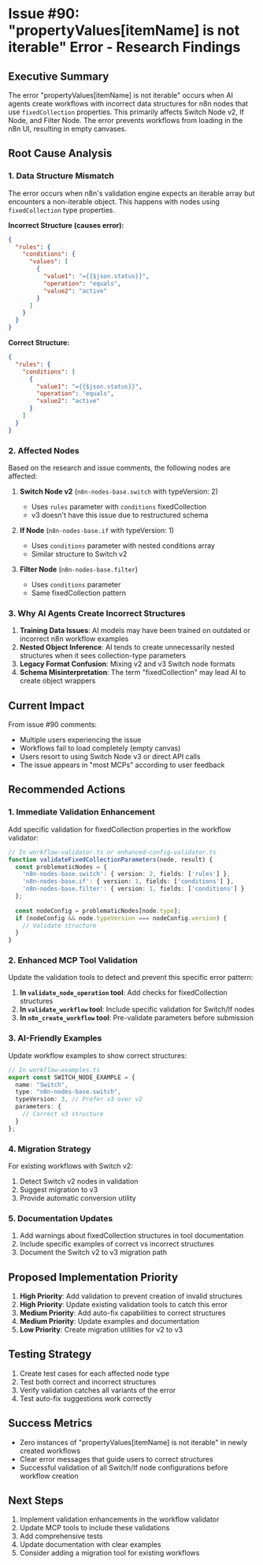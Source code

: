 # Issue #90: "propertyValues[itemName] is not iterable" Error - Research Findings

## Executive Summary

The error "propertyValues[itemName] is not iterable" occurs when AI agents create workflows with incorrect data structures for n8n nodes that use `fixedCollection` properties. This primarily affects Switch Node v2, If Node, and Filter Node. The error prevents workflows from loading in the n8n UI, resulting in empty canvases.

## Root Cause Analysis

### 1. Data Structure Mismatch

The error occurs when n8n's validation engine expects an iterable array but encounters a non-iterable object. This happens with nodes using `fixedCollection` type properties.

**Incorrect Structure (causes error):**
```json
{
  "rules": {
    "conditions": {
      "values": [
        {
          "value1": "={{$json.status}}",
          "operation": "equals", 
          "value2": "active"
        }
      ]
    }
  }
}
```

**Correct Structure:**
```json
{
  "rules": {
    "conditions": [
      {
        "value1": "={{$json.status}}",
        "operation": "equals",
        "value2": "active"
      }
    ]
  }
}
```

### 2. Affected Nodes

Based on the research and issue comments, the following nodes are affected:

1. **Switch Node v2** (`n8n-nodes-base.switch` with typeVersion: 2)
   - Uses `rules` parameter with `conditions` fixedCollection
   - v3 doesn't have this issue due to restructured schema

2. **If Node** (`n8n-nodes-base.if` with typeVersion: 1)
   - Uses `conditions` parameter with nested conditions array
   - Similar structure to Switch v2

3. **Filter Node** (`n8n-nodes-base.filter`)
   - Uses `conditions` parameter
   - Same fixedCollection pattern

### 3. Why AI Agents Create Incorrect Structures

1. **Training Data Issues**: AI models may have been trained on outdated or incorrect n8n workflow examples
2. **Nested Object Inference**: AI tends to create unnecessarily nested structures when it sees collection-type parameters
3. **Legacy Format Confusion**: Mixing v2 and v3 Switch node formats
4. **Schema Misinterpretation**: The term "fixedCollection" may lead AI to create object wrappers

## Current Impact

From issue #90 comments:
- Multiple users experiencing the issue
- Workflows fail to load completely (empty canvas)
- Users resort to using Switch Node v3 or direct API calls
- The issue appears in "most MCPs" according to user feedback

## Recommended Actions

### 1. Immediate Validation Enhancement

Add specific validation for fixedCollection properties in the workflow validator:

```typescript
// In workflow-validator.ts or enhanced-config-validator.ts
function validateFixedCollectionParameters(node, result) {
  const problematicNodes = {
    'n8n-nodes-base.switch': { version: 2, fields: ['rules'] },
    'n8n-nodes-base.if': { version: 1, fields: ['conditions'] },
    'n8n-nodes-base.filter': { version: 1, fields: ['conditions'] }
  };
  
  const nodeConfig = problematicNodes[node.type];
  if (nodeConfig && node.typeVersion === nodeConfig.version) {
    // Validate structure
  }
}
```

### 2. Enhanced MCP Tool Validation

Update the validation tools to detect and prevent this specific error pattern:

1. **In `validate_node_operation` tool**: Add checks for fixedCollection structures
2. **In `validate_workflow` tool**: Include specific validation for Switch/If nodes
3. **In `n8n_create_workflow` tool**: Pre-validate parameters before submission

### 3. AI-Friendly Examples

Update workflow examples to show correct structures:

```typescript
// In workflow-examples.ts
export const SWITCH_NODE_EXAMPLE = {
  name: "Switch",
  type: "n8n-nodes-base.switch", 
  typeVersion: 3, // Prefer v3 over v2
  parameters: {
    // Correct v3 structure
  }
};
```

### 4. Migration Strategy

For existing workflows with Switch v2:
1. Detect Switch v2 nodes in validation
2. Suggest migration to v3
3. Provide automatic conversion utility

### 5. Documentation Updates

1. Add warnings about fixedCollection structures in tool documentation
2. Include specific examples of correct vs incorrect structures
3. Document the Switch v2 to v3 migration path

## Proposed Implementation Priority

1. **High Priority**: Add validation to prevent creation of invalid structures
2. **High Priority**: Update existing validation tools to catch this error
3. **Medium Priority**: Add auto-fix capabilities to correct structures
4. **Medium Priority**: Update examples and documentation
5. **Low Priority**: Create migration utilities for v2 to v3

## Testing Strategy

1. Create test cases for each affected node type
2. Test both correct and incorrect structures
3. Verify validation catches all variants of the error
4. Test auto-fix suggestions work correctly

## Success Metrics

- Zero instances of "propertyValues[itemName] is not iterable" in newly created workflows
- Clear error messages that guide users to correct structures
- Successful validation of all Switch/If node configurations before workflow creation

## Next Steps

1. Implement validation enhancements in the workflow validator
2. Update MCP tools to include these validations
3. Add comprehensive tests
4. Update documentation with clear examples
5. Consider adding a migration tool for existing workflows